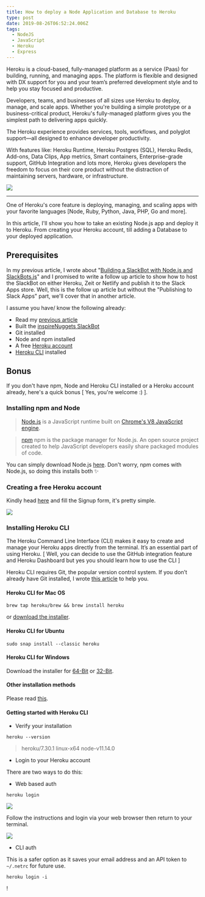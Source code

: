 ```yaml
---
title: How to deploy a Node Application and Database to Heroku
type: post
date: 2019-08-26T06:52:24.006Z
tags:
  - NodeJS
  - JavaScript
  - Heroku
  - Express
---
```

Heroku is a cloud-based, fully-managed platform as a service (Paas) for building, running, and managing apps. The platform is flexible and designed with DX support for you and your team’s preferred development style and to help you stay focused and productive.

Developers, teams, and businesses of all sizes use Heroku to deploy, manage, and scale apps. Whether you're building a simple prototype or a business-critical product, Heroku's fully-managed platform gives you the simplest path to delivering apps quickly.

The Heroku experience provides services, tools, workflows, and polyglot support—all designed to enhance developer productivity.

With features like: Heroku Runtime, Heroku Postgres (SQL), Heroku Redis, Add-ons, Data Clips, App metrics, Smart containers, Enterprise-grade support, GitHub Integration and lots more, Heroku gives developers the freedom to focus on their core product without the distraction of maintaining servers, hardware, or infrastructure.

![](https://res.cloudinary.com/iambeejayayo/image/upload/v1569615494/blog/0005/heroku.png)

----

One of Heroku's core feature is deploying, managing, and scaling apps with your favorite languages [Node, Ruby, Python, Java, PHP, Go and more].

In this article, I'll show you how to take an existing Node.js app and deploy it to Heroku. From creating your Heroku account, till adding a Database to your deployed application.

## Prerequisites

In my previous article, I wrote about "[Building a SlackBot with Node.js and SlackBots.js](https://www.bolajiayodeji.com/building-a-slackbot-with-node-js-and-slackbots-js/)" and I promised to write a follow up article to show how to host the SlackBot on either Heroku, Zeit or Netlify and publish it to the Slack Apps store. Well, this is the follow up article but without the "Publishing to Slack Apps" part, we'll cover that in another article.

I assume you have/ know the following already:

- Read my [previous article](https://www.bolajiayodeji.com/building-a-slackbot-with-node-js-and-slackbots-js/)
- Built the [inspireNuggets SlackBot](https://github.com/BolajiAyodeji/inspireNuggetsSlackBot)
- Git installed
- Node and npm installed
- A free [Heroku account](https://signup.heroku.com/)
- [Heroku CLI](https://devcenter.heroku.com/articles/heroku-cli) installed

## Bonus

If you don't have npm, Node and Heroku CLI installed or a Heroku account already, here's a quick bonus [ Yes, you're welcome :) ].

### Installing npm and Node

> [Node.js](https://nodejs.org) is a JavaScript runtime built on [Chrome's V8 JavaScript engine](https://v8.dev/).

> [npm](https://www.npmjs.com/) npm is the package manager for Node.js. An open source project created to help JavaScript developers easily share packaged modules of code.

You can simply download Node.js [here](https://nodejs.org/en/). Don't worry, npm comes with Node.js, so doing this installs both ✨

### Creating a free Heroku account

Kindly head [here](https://signup.heroku.com/) and fill the Signup form, it's pretty simple.

![](https://res.cloudinary.com/iambeejayayo/image/upload/v1569620776/blog/0005/heroku-signup.png)

### Installing Heroku CLI

The Heroku Command Line Interface (CLI) makes it easy to create and manage your Heroku apps directly from the terminal. It’s an essential part of using Heroku. [ Well, you can decide to use the GitHub integration feature and Heroku Dashboard but yes you should learn how to use the CLI ]

Heroku CLI requires Git, the popular version control system. If you don’t already have Git installed, I wrote [this article](https://www.bolajiayodeji.com/setting-up-git-first-time/) to help you.

#### Heroku CLI for Mac OS

```
brew tap heroku/brew && brew install heroku
```

or [download the installer](https://devcenter.heroku.com/articles/heroku-cli).

#### Heroku CLI for Ubuntu

```
sudo snap install --classic heroku
```

#### Heroku CLI for Windows

Download the installer for [64-Bit](https://cli-assets.heroku.com/heroku-x64.exe) or [32-Bit](https://cli-assets.heroku.com/heroku-x86.exe).

#### Other installation methods

Please read [this](https://devcenter.heroku.com/articles/heroku-cli#other-installation-methods).

#### Getting started with Heroku CLI

- Verify your installation

```
heroku --version
```
> heroku/7.30.1 linux-x64 node-v11.14.0

- Login to your Heroku account

There are two ways to do this:

- Web based auth

```
heroku login
```

![](https://res.cloudinary.com/iambeejayayo/image/upload/v1569621496/blog/0005/heroku-web-auth.png)

Follow the instructions and login via your web browser then return to your terminal.

![](https://res.cloudinary.com/iambeejayayo/image/upload/v1569621617/blog/0005/heroku-web-auth2.png)

- CLI auth

This is a safer option as it saves your email address and an API token to `~/.netrc` for future use. 

```
heroku login -i
```

!                                                                                                                                                                                                                                                                                                                    [](https://res.cloudinary.com/iambeejayayo/image/upload/v1569621890/blog/0005/heroku-cli-auth.png)

